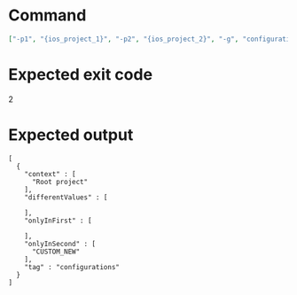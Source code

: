# Command
```json
["-p1", "{ios_project_1}", "-p2", "{ios_project_2}", "-g", "configurations", "-t", "NewFramework", "-f", "json", "-v"]
```

# Expected exit code
2

# Expected output
```
[
  {
    "context" : [
      "Root project"
    ],
    "differentValues" : [

    ],
    "onlyInFirst" : [

    ],
    "onlyInSecond" : [
      "CUSTOM_NEW"
    ],
    "tag" : "configurations"
  }
]

```
